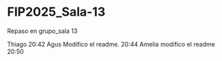 # FIP2025_Sala-13
Repaso en grupo_sala 13

Thiago 20:42
Agus Modifico el readme. 20:44
Amelia modifico el readme 20:50